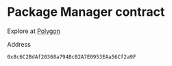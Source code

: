 # Package Manager contract

Explore at [Polygon](https://mumbai.polygonscan.com/address/0x8c6C2BdAf20368a794BcB2A7E0953EAa56Cf2a9F#code)

Address 
```
0x8c6C2BdAf20368a794BcB2A7E0953EAa56Cf2a9F
```
